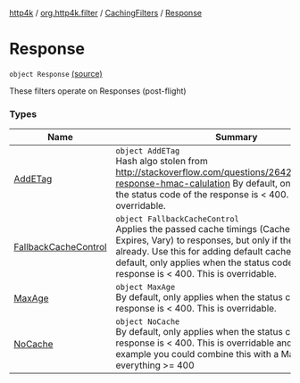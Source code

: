 [http4k](../../../index.md) / [org.http4k.filter](../../index.md) / [CachingFilters](../index.md) / [Response](./index.md)

# Response

`object Response` [(source)](https://github.com/http4k/http4k/blob/master/http4k-core/src/main/kotlin/org/http4k/filter/CachingFilters.kt#L55)

These filters operate on Responses (post-flight)

### Types

| Name | Summary |
|---|---|
| [AddETag](-add-e-tag/index.md) | `object AddETag`<br>Hash algo stolen from http://stackoverflow.com/questions/26423662/scalatra-response-hmac-calulation By default, only applies when the status code of the response is &lt; 400. This is overridable. |
| [FallbackCacheControl](-fallback-cache-control/index.md) | `object FallbackCacheControl`<br>Applies the passed cache timings (Cache-Control, Expires, Vary) to responses, but only if they are not there already. Use this for adding default cache settings. By default, only applies when the status code of the response is &lt; 400. This is overridable. |
| [MaxAge](-max-age/index.md) | `object MaxAge`<br>By default, only applies when the status code of the response is &lt; 400. This is overridable. |
| [NoCache](-no-cache/index.md) | `object NoCache`<br>By default, only applies when the status code of the response is &lt; 400. This is overridable and useful - For example you could combine this with a MaxAge for everything &gt;= 400 |
